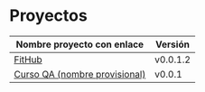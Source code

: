 # Proyectos

| Nombre proyecto con enlace                                                         | Versión |
|------------------------------------------------------------------------------------|---------|
| [FitHub](https://github.com/fitplusplus/fithub)                                    | v0.0.1.2  |
| [Curso QA (nombre provisional)](https://github.com/testing-kakapos/curso-QA)       | v0.0.1  |
